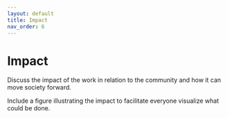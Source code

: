 ```yaml
---
layout: default
title: Impact
nav_order: 6
---
```


# Impact

Discuss the impact of the work in relation to the community and how it can move society forward.

Include a figure illustrating the impact to facilitate everyone visualize what could be done.
